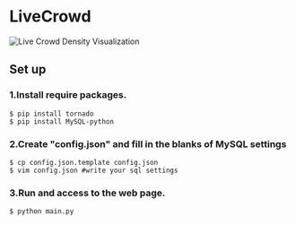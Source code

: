 LiveCrowd
===========

![Live Crowd Density Visualization](https://www.dropbox.com/s/t2kkka8ophgk6jt/github_live_crowd_ss.png?raw=1)

## Set up

### 1.Install require packages.

    $ pip install tornado
    $ pip install MySQL-python

### 2.Create "config.json" and fill in the blanks of MySQL settings

    $ cp config.json.template config.json
    $ vim config.json #write your sql settings

### 3.Run and access to the web page.

    $ python main.py
